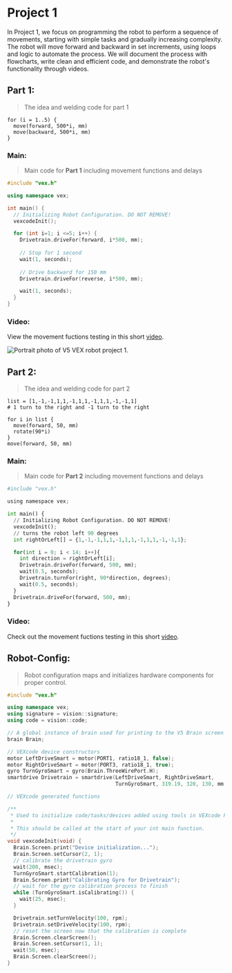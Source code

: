 # Project 1
In Project 1, we focus on programming the robot to perform a sequence of movements, starting with simple tasks and gradually increasing complexity. The robot will move forward and backward in set increments, using loops and logic to automate the process. We will document the process with flowcharts, write clean and efficient code, and demonstrate the robot's functionality through videos.

## Part 1:
> The idea and welding code for part 1

```
for (i = 1..5) {
  move(forward, 500*i, mm)
  move(backward, 500*i, mm)
}
```
### Main:
> Main code for **Part 1** including movement functions and delays
```cpp
#include "vex.h"

using namespace vex;

int main() {
  // Initializing Robot Configuration. DO NOT REMOVE!
  vexcodeInit();

  for (int i=1; i <=5; i++) {
    Drivetrain.driveFor(forward, i*500, mm);
    
    // Stop for 1 second
    wait(1, seconds);
    
    // Drive backward for 150 mm
    Drivetrain.driveFor(reverse, i*500, mm);

    wait(1, seconds);
  }  
}
```
### Video:
View the movement fuctions testing in this short [video](https://www.youtube.com/watch?v=wdl-D-8D_Zs).<br/>

![Portrait photo of V5 VEX robot project 1.](https://github.com/user-attachments/assets/93a77a2b-9cb6-459d-b4a5-9c3126f31800)


## Part 2:

> The idea and welding code for part 2

```
list = [1,-1,-1,1,1,-1,1,1,-1,1,1,-1,-1,1]
# 1 turn to the right and -1 turn to the right

for i in list {
  move(forward, 50, mm)
  rotate(90*i)
}
move(forward, 50, mm)
```

### Main:
> Main code for **Part 2** including movement functions and delays
```py
#include "vex.h"

using namespace vex;

int main() {
  // Initializing Robot Configuration. DO NOT REMOVE!
  vexcodeInit();
  // turns the robot left 90 degrees
  int rightOrLeft[] = {1,-1,-1,1,1,-1,1,1,-1,1,1,-1,-1,1};

  for(int i = 0; i < 14; i++){
    int direction = rightOrLeft[i];
    Drivetrain.driveFor(forward, 500, mm);
    wait(0.5, seconds);
    Drivetrain.turnFor(right, 90*direction, degrees);
    wait(0.5, seconds);
  }
  Drivetrain.driveFor(forward, 500, mm);
}
```
### Video:
Check out the movement fuctions testing in this short [video](https://youtu.be/0hxD540YdD4).

## Robot-Config:
> Robot configuration maps and initializes hardware components for proper control.
```cpp
#include "vex.h"

using namespace vex;
using signature = vision::signature;
using code = vision::code;

// A global instance of brain used for printing to the V5 Brain screen
brain Brain;

// VEXcode device constructors
motor LeftDriveSmart = motor(PORT1, ratio18_1, false);
motor RightDriveSmart = motor(PORT3, ratio18_1, true);
gyro TurnGyroSmart = gyro(Brain.ThreeWirePort.H);
smartdrive Drivetrain = smartdrive(LeftDriveSmart, RightDriveSmart,
                                   TurnGyroSmart, 319.19, 320, 130, mm, 1);

// VEXcode generated functions

/**
 * Used to initialize code/tasks/devices added using tools in VEXcode Pro.
 *
 * This should be called at the start of your int main function.
 */
void vexcodeInit(void) {
  Brain.Screen.print("Device initialization...");
  Brain.Screen.setCursor(2, 1);
  // calibrate the drivetrain gyro
  wait(200, msec);
  TurnGyroSmart.startCalibration(1);
  Brain.Screen.print("Calibrating Gyro for Drivetrain");
  // wait for the gyro calibration process to finish
  while (TurnGyroSmart.isCalibrating()) {
    wait(25, msec);
  }

  Drivetrain.setTurnVelocity(100, rpm);
  Drivetrain.setDriveVelocity(100, rpm);
  // reset the screen now that the calibration is complete
  Brain.Screen.clearScreen();
  Brain.Screen.setCursor(1, 1);
  wait(50, msec);
  Brain.Screen.clearScreen();
}
```
